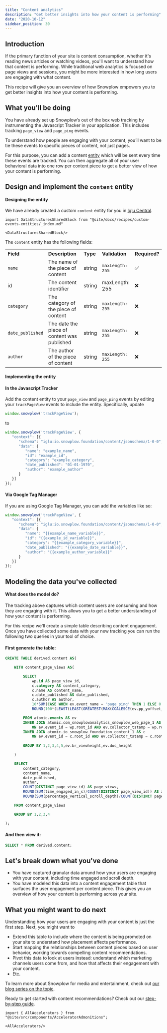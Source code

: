 ```yaml
---
title: "Content analytics"
description: "Get better insights into how your content is performing"
date: "2020-10-12"
sidebar_position: 30
---
```


## Introduction

If the primary function of your site is content consumption, whether it's reading news articles or watching videos, you'll want to understand how that content is performing. While traditional web analytics is focused on page views and sessions, you might be more interested in how long users are engaging with what content.

This recipe will give you an overview of how Snowplow empowers you to get better insights into how your content is performing.

## What you'll be doing

You have already set up Snowplow’s out of the box web tracking by instrumenting the Javascript Tracker in your application. This includes tracking `page_view` and `page_ping` events.

To understand how people are engaging with your content, you’ll want to be tie these events to specific pieces of content, not just pages.

For this purpose, you can add a content [entity](/docs/understanding-your-pipeline/entities/index.md) which will be sent every time these events are tracked. You can then aggregate all of your user behavioral data into one row per content piece to get a better view of how your content is performing.

## Design and implement the `content` entity

#### Designing the entity

We have already created a custom `content` entity for you in [Iglu Central](http://iglucentral.com/).

```mdx-code-block
import DataStructuresSharedBlock from "@site/docs/recipes/custom-events-entities/_index.md"

<DataStructuresSharedBlock/>
```

The `content` entity has the following fields:

<table><tbody><tr><td><strong>Field</strong></td><td><strong>Description</strong></td><td><strong>Type</strong></td><td><strong>Validation</strong></td><td><strong>Required?</strong></td></tr><tr><td><code>name</code></td><td>The name of the piece of content</td><td>string</td><td><code>maxLength: 255</code></td><td>✅&nbsp;</td></tr><tr><td>id</td><td>The content identifier</td><td>string</td><td>maxLength: 255</td><td>❌</td></tr><tr><td><code>category</code></td><td>The category of the piece of content</td><td>string</td><td><code>maxLength: 255</code></td><td>❌</td></tr><tr><td><code>date_published</code></td><td>The date the piece of content was published</td><td>string</td><td><code>maxLength: 255</code></td><td>❌</td></tr><tr><td><code>author</code></td><td>The author of the piece of content</td><td>string</td><td><code>maxLength: 255</code></td><td>❌</td></tr></tbody></table>

#### Implementing the entity

#### In the Javascript Tracker

Add the content entity to your `page_view` and `page_ping` events by editing your `trackPageView` events to include the entity. Specifically, update

```javascript
window.snowplow('trackPageView');
```

to

```javascript
window.snowplow('trackPageView', {
   "context": [{
      "schema": "iglu:io.snowplow.foundation/content/jsonschema/1-0-0",
      "data": {
         "name": "example_name",
         "id": "example_id",
         "category": "example_category",  
         "date_published": "01-01-1970",
         "author": "example_author"
      }
   }]
});
```

#### Via Google Tag Manager

If you are using Google Tag Manager, you can add the variables like so:

```javascript
window.snowplow('trackPageView', {
   "context": [{
      "schema": "iglu:io.snowplow.foundation/content/jsonschema/1-0-0",
      "data": {
         "name": "{{example_name_variable}}",
         "id": "{{example_id_variable}}",
         "category": "{{example_category_variable}}",
         "date_published": "{{example_date_variable}}",
         "author": "{{example_author_variable}}"
      }
   }]
});
```

## Modeling the data you've collected

#### What does the model do?

The tracking above captures which content users are consuming and how they are engaging with it. This allows you to get a better understanding of how your content is performing.

For this recipe we'll create a simple table describing content engagement. Once you have collected some data with your new tracking you can run the following two queries in your tool of choice.

#### First generate the table:

```sql
CREATE TABLE derived.content AS(

    WITH content_page_views AS(

        SELECT
            wp.id AS page_view_id,
            c.category AS content_category, 
            c.name AS content_name, 
            c.date_published AS date_published,
            c.author AS author,
            10*SUM(CASE WHEN ev.event_name = 'page_ping' THEN 1 ELSE 0 END) AS time_engaged_in_s, 
            ROUND(100*(LEAST(LEAST(GREATEST(MAX(COALESCE(ev.pp_yoffset_max, 0)), 0), MAX(ev.doc_height)) + ev.br_viewheight, ev.doc_height)/ev.doc_height::FLOAT)) AS percentage_vertical_scroll_depth

        FROM atomic.events AS ev
        INNER JOIN atomic.com_snowplowanalytics_snowplow_web_page_1 AS wp
            ON ev.event_id = wp.root_id AND ev.collector_tstamp = wp.root_tstamp
        INNER JOIN atomic.io_snowplow_foundation_content_1 AS c
            ON ev.event_id = c.root_id AND ev.collector_tstamp = c.root_tstamp
        
        GROUP BY 1,2,3,4,5,ev.br_viewheight,ev.doc_height

    )

    SELECT
        content_category, 
        content_name, 
        date_published,
        author,
        COUNT(DISTINCT page_view_id) AS page_views,
        ROUND(SUM(time_engaged_in_s)/COUNT(DISTINCT page_view_id)) AS average_time_engaged_in_s, 
        ROUND(SUM(percentage_vertical_scroll_depth)/COUNT(DISTINCT page_view_id))AS average_percentage_vertical_scroll_depth

    FROM content_page_views

    GROUP BY 1,2,3,4

);
```

#### And then view it:

```sql
SELECT * FROM derived.content;
```

## Let's break down what you've done

- You have captured granular data around how your users are engaging with your content, including time engaged and scroll depth.
- You have modeled this data into a content engagement table that surfaces the user engagement per content piece. This gives you an overview of how your content is performing across your site.

## What you might want to do next

Understanding how your users are engaging with your content is just the first step. Next, you might want to

- Extend this table to include where the content is being promoted on your site to understand how placement affects performance.
- Start mapping the relationships between content pieces based on user behavior, working towards compelling content recommendations.
- Pivot this data to look at users instead: understand which marketing channels users come from, and how that affects their engagement with your content.
- Etc.

To learn more about Snowplow for media and entertainment, check out [our blog series on the topic](https://snowplowanalytics.com/blog/2019/05/29/snowplow-for-media-part-1/).

Ready to get started with content recommendations? Check out our [step-by-step guide](https://snowplowanalytics.com/blog/2020/10/26/how-to-build-a-content-recommendation-engine-with-snowplow/).

```mdx-code-block
import { AllAccelerators } from "@site/src/components/AcceleratorAdmonitions";

<AllAccelerators/>
```
